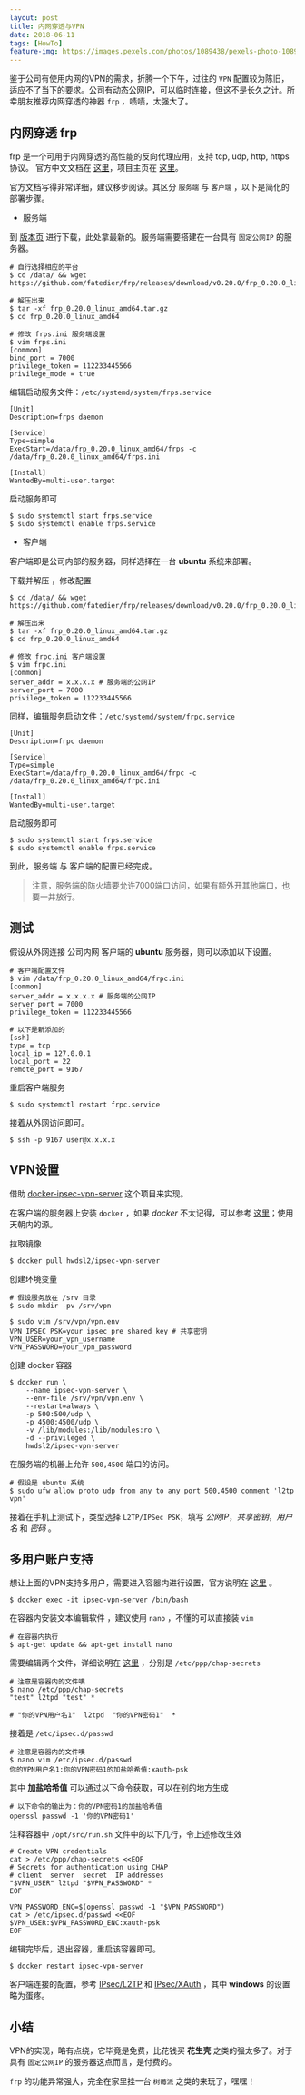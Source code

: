 ```yaml
---
layout: post
title: 内网穿透与VPN
date: 2018-06-11
tags: [HowTo]
feature-img: https://images.pexels.com/photos/1089438/pexels-photo-1089438.jpeg?cs=srgb&dl=abstract-access-close-up-1089438.jpg&fm=jpg
---
```





鉴于公司有使用内网的VPN的需求，折腾一个下午，过往的 `VPN` 配置较为陈旧，适应不了当下的要求。公司有动态公网IP，可以临时连接，但这不是长久之计。所幸朋友推荐内网穿透的神器 `frp` ，啧啧，太强大了。

<!--more-->


## 内网穿透 frp

frp 是一个可用于内网穿透的高性能的反向代理应用，支持 tcp, udp, http, https 协议。 官方中文文档在 [这里](https://github.com/fatedier/frp/blob/master/README_zh.md)，项目主页在 [这里](https://github.com/fatedier/frp)。

官方文档写得非常详细，建议移步阅读。其区分 `服务端` 与 `客户端` ，以下是简化的部署步骤。

- 服务端

到 [版本页](https://github.com/fatedier/frp/releases) 进行下载，此处拿最新的。服务端需要搭建在一台具有 `固定公网IP` 的服务器。

```shell
# 自行选择相应的平台
$ cd /data/ && wget https://github.com/fatedier/frp/releases/download/v0.20.0/frp_0.20.0_linux_amd64.tar.gz

# 解压出来
$ tar -xf frp_0.20.0_linux_amd64.tar.gz
$ cd frp_0.20.0_linux_amd64

# 修改 frps.ini 服务端设置
$ vim frps.ini
[common]
bind_port = 7000
privilege_token = 112233445566
privilege_mode = true
```

编辑启动服务文件：`/etc/systemd/system/frps.service`

```shell
[Unit]
Description=frps daemon

[Service]
Type=simple
ExecStart=/data/frp_0.20.0_linux_amd64/frps -c /data/frp_0.20.0_linux_amd64/frps.ini

[Install]
WantedBy=multi-user.target
```

启动服务即可

```shell
$ sudo systemctl start frps.service
$ sudo systemctl enable frps.service
```

- 客户端

客户端即是公司内部的服务器，同样选择在一台 **ubuntu** 系统来部署。

下载并解压 ，修改配置

```shell
$ cd /data/ && wget https://github.com/fatedier/frp/releases/download/v0.20.0/frp_0.20.0_linux_amd64.tar.gz

# 解压出来
$ tar -xf frp_0.20.0_linux_amd64.tar.gz
$ cd frp_0.20.0_linux_amd64

# 修改 frpc.ini 客户端设置
$ vim frpc.ini
[common]
server_addr = x.x.x.x # 服务端的公网IP
server_port = 7000
privilege_token = 112233445566
```

同样，编辑服务启动文件：`/etc/systemd/system/frpc.service`

```shell
[Unit]
Description=frpc daemon

[Service]
Type=simple
ExecStart=/data/frp_0.20.0_linux_amd64/frpc -c /data/frp_0.20.0_linux_amd64/frpc.ini

[Install]
WantedBy=multi-user.target
```

启动服务即可

```shell
$ sudo systemctl start frps.service
$ sudo systemctl enable frps.service
```

到此，服务端 与 客户端的配置已经完成。

> 注意，服务端的防火墙要允许7000端口访问，如果有额外开其他端口，也要一并放行。

## 测试

假设从外网连接 公司内网 客户端的 **ubuntu** 服务器，则可以添加以下设置。

```shell
# 客户端配置文件
$ vim /data/frp_0.20.0_linux_amd64/frpc.ini
[common]
server_addr = x.x.x.x # 服务端的公网IP
server_port = 7000
privilege_token = 112233445566

# 以下是新添加的
[ssh]
type = tcp
local_ip = 127.0.0.1
local_port = 22
remote_port = 9167
```

重启客户端服务

```shell
$ sudo systemctl restart frpc.service
```

接着从外网访问即可。

```shell
$ ssh -p 9167 user@x.x.x.x
```

## VPN设置

借助 [docker-ipsec-vpn-server](https://github.com/hwdsl2/docker-ipsec-vpn-server) 这个项目来实现。

在客户端的服务器上安装 `docker` ，如果 *docker* 不太记得，可以参考 [这里](/2018/05/15/docker-summary/)；使用天朝内的源。

拉取镜像

```shell
$ docker pull hwdsl2/ipsec-vpn-server
```

创建环境变量

```shell
# 假设服务放在 /srv 目录
$ sudo mkdir -pv /srv/vpn

$ sudo vim /srv/vpn/vpn.env
VPN_IPSEC_PSK=your_ipsec_pre_shared_key # 共享密钥
VPN_USER=your_vpn_username
VPN_PASSWORD=your_vpn_password
```

创建 docker 容器

```shell
$ docker run \
    --name ipsec-vpn-server \
    --env-file /srv/vpn/vpn.env \
    --restart=always \
    -p 500:500/udp \
    -p 4500:4500/udp \
    -v /lib/modules:/lib/modules:ro \
    -d --privileged \
    hwdsl2/ipsec-vpn-server
```

在服务端的机器上允许 `500,4500` 端口的访问。

```shell
# 假设是 ubuntu 系统 
$ sudo ufw allow proto udp from any to any port 500,4500 comment 'l2tp vpn'
```

接着在手机上测试下，类型选择 `L2TP/IPSec PSK`，填写 *公网IP*，*共享密钥*，*用户名* 和 *密码* 。

## 多用户账户支持

想让上面的VPN支持多用户，需要进入容器内进行设置，官方说明在 [这里](https://github.com/hwdsl2/docker-ipsec-vpn-server/issues/5) 。

```shell
$ docker exec -it ipsec-vpn-server /bin/bash
```

在容器内安装文本编辑软件 ，建议使用 `nano` ，不懂的可以直接装 `vim`

```shell
# 在容器内执行
$ apt-get update && apt-get install nano
```

需要编辑两个文件，详细说明在 [这里](https://github.com/hwdsl2/setup-ipsec-vpn/blob/master/docs/manage-users-zh.md) ，分别是 `/etc/ppp/chap-secrets` 

```shell
# 注意是容器内的文件噢
$ nano /etc/ppp/chap-secrets
"test" l2tpd "test" *

# "你的VPN用户名1"  l2tpd  "你的VPN密码1"  *

```

接着是 `/etc/ipsec.d/passwd `

```shell
# 注意是容器内的文件噢
$ nano vim /etc/ipsec.d/passwd
你的VPN用户名1:你的VPN密码1的加盐哈希值:xauth-psk
```

其中 **加盐哈希值** 可以通过以下命令获取，可以在别的地方生成

```shell
# 以下命令的输出为：你的VPN密码1的加盐哈希值
openssl passwd -1 '你的VPN密码1'
```

注释容器中 `/opt/src/run.sh` 文件中的以下几行，令上述修改生效

```shell
# Create VPN credentials
cat > /etc/ppp/chap-secrets <<EOF
# Secrets for authentication using CHAP
# client  server  secret  IP addresses
"$VPN_USER" l2tpd "$VPN_PASSWORD" *
EOF

VPN_PASSWORD_ENC=$(openssl passwd -1 "$VPN_PASSWORD")
cat > /etc/ipsec.d/passwd <<EOF
$VPN_USER:$VPN_PASSWORD_ENC:xauth-psk
EOF
```

编辑完毕后，退出容器，重启该容器即可。

```shell
$ docker restart ipsec-vpn-server
```

客户端连接的配置，参考 [IPsec/L2TP](https://github.com/hwdsl2/setup-ipsec-vpn/blob/master/docs/clients-zh.md) 和 [IPsec/XAuth](https://github.com/hwdsl2/setup-ipsec-vpn/blob/master/docs/clients-xauth-zh.md) ，其中 **windows** 的设置略为蛋疼。

## 小结

VPN的实现，略有点绕，它毕竟是免费，比花钱买 **花生壳** 之类的强太多了。对于具有 `固定公网IP` 的服务器这点而言，是付费的。

`frp` 的功能异常强大，完全在家里挂一台 `树莓派` 之类的来玩了，嘿嘿！
